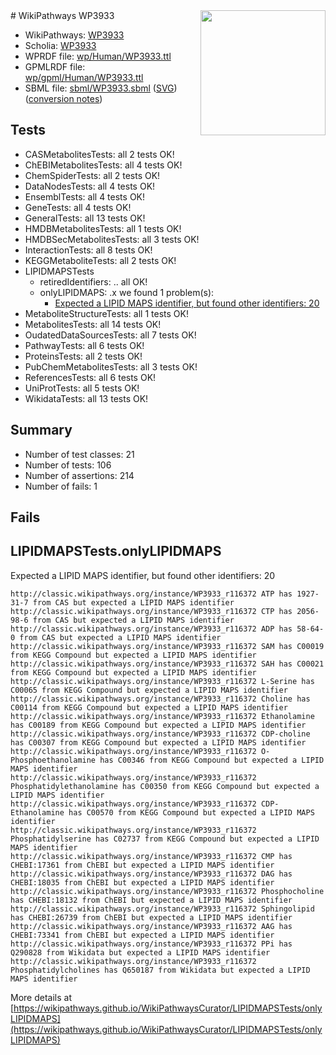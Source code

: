<img style="float: right; width: 200px" src="../logo.png" />
# WikiPathways WP3933

* WikiPathways: [WP3933](https://identifiers.org/wikipathways:WP3933)
* Scholia: [WP3933](https://scholia.toolforge.org/wikipathways/WP3933)
* WPRDF file: [wp/Human/WP3933.ttl](../wp/Human/WP3933.ttl)
* GPMLRDF file: [wp/gpml/Human/WP3933.ttl](../wp/gpml/Human/WP3933.ttl)
* SBML file: [sbml/WP3933.sbml](../sbml/WP3933.sbml) ([SVG](../sbml/WP3933.svg)) ([conversion notes](../sbml/WP3933.txt))

## Tests
* CASMetabolitesTests: all 2 tests OK!
* ChEBIMetabolitesTests: all 4 tests OK!
* ChemSpiderTests: all 2 tests OK!
* DataNodesTests: all 4 tests OK!
* EnsemblTests: all 4 tests OK!
* GeneTests: all 4 tests OK!
* GeneralTests: all 13 tests OK!
* HMDBMetabolitesTests: all 1 tests OK!
* HMDBSecMetabolitesTests: all 3 tests OK!
* InteractionTests: all 8 tests OK!
* KEGGMetaboliteTests: all 2 tests OK!
* LIPIDMAPSTests
    * retiredIdentifiers: .. all OK!
    * onlyLIPIDMAPS: .x we found 1 problem(s):
        * [Expected a LIPID MAPS identifier, but found other identifiers: 20](#d0bfb697)
* MetaboliteStructureTests: all 1 tests OK!
* MetabolitesTests: all 14 tests OK!
* OudatedDataSourcesTests: all 7 tests OK!
* PathwayTests: all 6 tests OK!
* ProteinsTests: all 2 tests OK!
* PubChemMetabolitesTests: all 3 tests OK!
* ReferencesTests: all 6 tests OK!
* UniProtTests: all 5 tests OK!
* WikidataTests: all 13 tests OK!


## Summary

* Number of test classes: 21
* Number of tests: 106
* Number of assertions: 214
* Number of fails: 1

## Fails

<a name="d0bfb697" />

## LIPIDMAPSTests.onlyLIPIDMAPS

Expected a LIPID MAPS identifier, but found other identifiers: 20
```
http://classic.wikipathways.org/instance/WP3933_r116372 ATP has 1927-31-7 from CAS but expected a LIPID MAPS identifier
http://classic.wikipathways.org/instance/WP3933_r116372 CTP has 2056-98-6 from CAS but expected a LIPID MAPS identifier
http://classic.wikipathways.org/instance/WP3933_r116372 ADP has 58-64-0 from CAS but expected a LIPID MAPS identifier
http://classic.wikipathways.org/instance/WP3933_r116372 SAM has C00019 from KEGG Compound but expected a LIPID MAPS identifier
http://classic.wikipathways.org/instance/WP3933_r116372 SAH has C00021 from KEGG Compound but expected a LIPID MAPS identifier
http://classic.wikipathways.org/instance/WP3933_r116372 L-Serine has C00065 from KEGG Compound but expected a LIPID MAPS identifier
http://classic.wikipathways.org/instance/WP3933_r116372 Choline has C00114 from KEGG Compound but expected a LIPID MAPS identifier
http://classic.wikipathways.org/instance/WP3933_r116372 Ethanolamine has C00189 from KEGG Compound but expected a LIPID MAPS identifier
http://classic.wikipathways.org/instance/WP3933_r116372 CDP-choline has C00307 from KEGG Compound but expected a LIPID MAPS identifier
http://classic.wikipathways.org/instance/WP3933_r116372 O-Phosphoethanolamine has C00346 from KEGG Compound but expected a LIPID MAPS identifier
http://classic.wikipathways.org/instance/WP3933_r116372 Phosphatidylethanolamine has C00350 from KEGG Compound but expected a LIPID MAPS identifier
http://classic.wikipathways.org/instance/WP3933_r116372 CDP-Ethanolamine has C00570 from KEGG Compound but expected a LIPID MAPS identifier
http://classic.wikipathways.org/instance/WP3933_r116372 Phosphatidylserine has C02737 from KEGG Compound but expected a LIPID MAPS identifier
http://classic.wikipathways.org/instance/WP3933_r116372 CMP has CHEBI:17361 from ChEBI but expected a LIPID MAPS identifier
http://classic.wikipathways.org/instance/WP3933_r116372 DAG has CHEBI:18035 from ChEBI but expected a LIPID MAPS identifier
http://classic.wikipathways.org/instance/WP3933_r116372 Phosphocholine has CHEBI:18132 from ChEBI but expected a LIPID MAPS identifier
http://classic.wikipathways.org/instance/WP3933_r116372 Sphingolipid has CHEBI:26739 from ChEBI but expected a LIPID MAPS identifier
http://classic.wikipathways.org/instance/WP3933_r116372 AAG has CHEBI:73341 from ChEBI but expected a LIPID MAPS identifier
http://classic.wikipathways.org/instance/WP3933_r116372 PPi has Q290828 from Wikidata but expected a LIPID MAPS identifier
http://classic.wikipathways.org/instance/WP3933_r116372 Phosphatidylcholines has Q650187 from Wikidata but expected a LIPID MAPS identifier
```

More details at [https://wikipathways.github.io/WikiPathwaysCurator/LIPIDMAPSTests/onlyLIPIDMAPS](https://wikipathways.github.io/WikiPathwaysCurator/LIPIDMAPSTests/onlyLIPIDMAPS)

